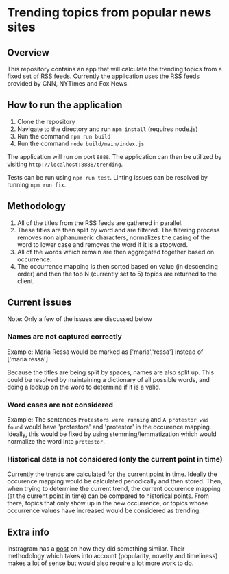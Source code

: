 # Trending topics from popular news sites

## Overview
This repository contains an app that will calculate the trending topics from a fixed set of RSS feeds.  Currently the application uses the RSS feeds provided by CNN, NYTimes and Fox News.

## How to run the application
1. Clone the repository
2. Navigate to the directory and run `npm install` (requires node.js)
3. Run the command `npm run build`
4. Run the command `node build/main/index.js`

The application will run on port `8888`.  The application can then be utilized by visiting `http://localhost:8888/trending`.

Tests can be run using `npm run test`.  Linting issues can be resolved by running `npm run fix`.

## Methodology

1. All of the titles from the RSS feeds are gathered in parallel.
2. These titles are then split by word and are filtered.  The filtering process removes non alphanumeric characters, normalizes the casing of the word to lower case and removes the word if it is a stopword.
3. All of the words which remain are then aggregated together based on occurrence.
4. The occurrence mapping is then sorted based on value (in descending order) and then the top N (currently set to 5) topics are returned to the client.

## Current issues

Note: Only a few of the issues are discussed below

### Names are not captured correctly
Example: Maria Ressa would be marked as ['maria','ressa'] instead of ['maria ressa']

Because the titles are being split by spaces, names are also split up.  This could be resolved by maintaining a dictionary of all possible words, and doing a lookup on the word to determine if it is a valid.

### Word cases are not considered
Example: The sentences `Protestors were running` and `A protestor was found` would have 'protestors' and 'protestor' in the occurence mapping.  Ideally, this would be fixed by using stemming/lemmatization which would normalize the word into `protestor`.

### Historical data is not considered (only the current point in time)

Currently the trends are calculated for the current point in time.  Ideally the occurence mapping would be calculated periodically and then stored.  Then, when trying to determine the current trend, the current occurence mapping (at the current point in time) can be compared to historical points.  From there, topics that only show up in the new occurrence, or topics whose occurrence values have increased would be considered as trending.

## Extra info
Instragram has a [post](https://instagram-engineering.com/trending-on-instagram-b749450e6d93) on how they did something similar.  Their methodology which takes into account (popularity, novelty and timeliness) makes a lot of sense but would also require a lot more work to do.
